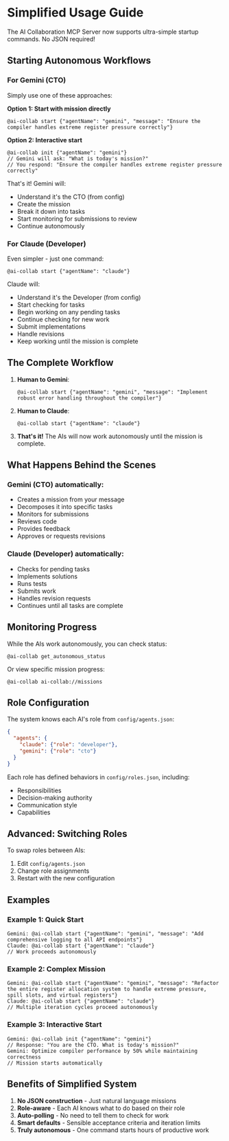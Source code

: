 # Simplified Usage Guide

The AI Collaboration MCP Server now supports ultra-simple startup commands. No JSON required!

## Starting Autonomous Workflows

### For Gemini (CTO)

Simply use one of these approaches:

**Option 1: Start with mission directly**
```
@ai-collab start {"agentName": "gemini", "message": "Ensure the compiler handles extreme register pressure correctly"}
```

**Option 2: Interactive start**
```
@ai-collab init {"agentName": "gemini"}
// Gemini will ask: "What is today's mission?"
// You respond: "Ensure the compiler handles extreme register pressure correctly"
```

That's it! Gemini will:
- Understand it's the CTO (from config)
- Create the mission
- Break it down into tasks
- Start monitoring for submissions to review
- Continue autonomously

### For Claude (Developer)

Even simpler - just one command:

```
@ai-collab start {"agentName": "claude"}
```

Claude will:
- Understand it's the Developer (from config)
- Start checking for tasks
- Begin working on any pending tasks
- Continue checking for new work
- Submit implementations
- Handle revisions
- Keep working until the mission is complete

## The Complete Workflow

1. **Human to Gemini**: 
   ```
   @ai-collab start {"agentName": "gemini", "message": "Implement robust error handling throughout the compiler"}
   ```

2. **Human to Claude**:
   ```
   @ai-collab start {"agentName": "claude"}
   ```

3. **That's it!** The AIs will now work autonomously until the mission is complete.

## What Happens Behind the Scenes

### Gemini (CTO) automatically:
- Creates a mission from your message
- Decomposes it into specific tasks
- Monitors for submissions
- Reviews code
- Provides feedback
- Approves or requests revisions

### Claude (Developer) automatically:
- Checks for pending tasks
- Implements solutions
- Runs tests
- Submits work
- Handles revision requests
- Continues until all tasks are complete

## Monitoring Progress

While the AIs work autonomously, you can check status:

```
@ai-collab get_autonomous_status
```

Or view specific mission progress:
```
@ai-collab ai-collab://missions
```

## Role Configuration

The system knows each AI's role from `config/agents.json`:

```json
{
  "agents": {
    "claude": {"role": "developer"},
    "gemini": {"role": "cto"}
  }
}
```

Each role has defined behaviors in `config/roles.json`, including:
- Responsibilities
- Decision-making authority
- Communication style
- Capabilities

## Advanced: Switching Roles

To swap roles between AIs:

1. Edit `config/agents.json`
2. Change role assignments
3. Restart with the new configuration

## Examples

### Example 1: Quick Start
```
Gemini: @ai-collab start {"agentName": "gemini", "message": "Add comprehensive logging to all API endpoints"}
Claude: @ai-collab start {"agentName": "claude"}
// Work proceeds autonomously
```

### Example 2: Complex Mission
```
Gemini: @ai-collab start {"agentName": "gemini", "message": "Refactor the entire register allocation system to handle extreme pressure, spill slots, and virtual registers"}
Claude: @ai-collab start {"agentName": "claude"}
// Multiple iteration cycles proceed autonomously
```

### Example 3: Interactive Start
```
Gemini: @ai-collab init {"agentName": "gemini"}
// Response: "You are the CTO. What is today's mission?"
Gemini: Optimize compiler performance by 50% while maintaining correctness
// Mission starts automatically
```

## Benefits of Simplified System

1. **No JSON construction** - Just natural language missions
2. **Role-aware** - Each AI knows what to do based on their role
3. **Auto-polling** - No need to tell them to check for work
4. **Smart defaults** - Sensible acceptance criteria and iteration limits
5. **Truly autonomous** - One command starts hours of productive work